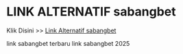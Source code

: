 # LINK ALTERNATIF sabangbet

Klik Disini >> <a href="https://linksto.pages.dev/">Link Alternatif sabangbet </a>

link sabangbet terbaru
link sabangbet 2025